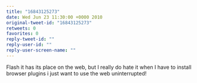 ```yaml
---
title: "16843125273"
date: Wed Jun 23 11:30:00 +0000 2010
original-tweet-id: "16843125273"
retweets: 0
favorites: 0
reply-tweet-id: ""
reply-user-id: ""
reply-user-screen-name: ""
---
```

Flash it has its place on the web, but I really do hate it when I have to install browser plugins i just want to use the web uninterrupted!
